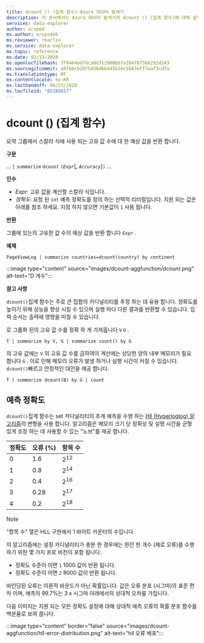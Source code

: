 ```yaml
---
title: dcount () (집계 함수)-Azure 데이터 탐색기
description: 이 문서에서는 Azure 데이터 탐색기의 dcount () (집계 함수)에 대해 설명 합니다.
services: data-explorer
author: orspod
ms.author: orspodek
ms.reviewer: rkarlin
ms.service: data-explorer
ms.topic: reference
ms.date: 02/13/2020
ms.openlocfilehash: 7f8464ed7dca8d712900bb7a1047875b6292d243
ms.sourcegitcommit: e87b6cb2075d36dbb445b16c5b83eff7eaf3cdfa
ms.translationtype: MT
ms.contentlocale: ko-KR
ms.lasthandoff: 06/23/2020
ms.locfileid: "85265017"
---
```

# <a name="dcount-aggregation-function"></a>dcount () (집계 함수)

요약 그룹에서 스칼라 식에 사용 되는 고유 값 수에 대 한 예상 값을 반환 합니다.

**구문**

... `|` `summarize` `dcount` `(`*`Expr`*[, *`Accuracy`*]`)` ...

**인수**

* *Expr*: 고유 값을 계산할 스칼라 식입니다.
* *정확도*: 요청 된 `int` 예측 정확도를 정의 하는 선택적 리터럴입니다. 지원 되는 값은 아래를 참조 하세요. 지정 하지 않으면 기본값이 `1` 사용 됩니다.

**반환**

그룹에 있는의 고유한 값 수의 예상 값을 반환 합니다 *`Expr`* .

**예제**

```kusto
PageViewLog | summarize countries=dcount(country) by continent
```

:::image type="content" source="images/dcount-aggfunction/dcount.png" alt-text="D 개수":::

**참고 사항**

`dcount()`집계 함수는 주로 큰 집합의 카디널리티를 추정 하는 데 유용 합니다. 정확도를 높이기 위해 성능을 향상 시킬 수 있으며 실행 마다 다른 결과를 반환할 수 있습니다. 입력 순서는 출력에 영향을 미칠 수 있습니다.

로 그룹화 된의 고유 값 수를 정확 하 게 가져옵니다 `V` `G` .

```kusto
T | summarize by V, G | summarize count() by G
```

의 고유 값에는 `V` 의 고유 값 수를 곱하여이 계산에는 상당한 양의 내부 메모리가 필요 합니다 `G` .
이로 인해 메모리 오류가 발생 하거나 실행 시간이 커질 수 있습니다. 
`dcount()`빠르고 안정적인 대안을 제공 합니다.

```kusto
T | summarize dcount(B) by G | count
```

## <a name="estimation-accuracy"></a>예측 정확도

`dcount()`집계 함수는 set 카디널리티의 추계 예측을 수행 하는 [Hll (Hyperloglog) 알고리즘](https://en.wikipedia.org/wiki/HyperLogLog)의 변형을 사용 합니다. 알고리즘은 메모리 크기 당 정확성 및 실행 시간을 균형 있게 조정 하는 데 사용할 수 있는 "노브"를 제공 합니다.

|정확도|오류 (%)|항목 수   |
|--------|---------|--------------|
|       0|      1.6|2<sup>12</sup>|
|       1|      0.8|2<sup>14</sup>|
|       2|      0.4|2<sup>16</sup>|
|       3|     0.28|2<sup>17</sup>|
|       4|      0.2|2<sup>18</sup>|

> [!NOTE]
> "항목 수" 열은 HLL 구현에서 1 바이트 카운터의 수입니다.

이 알고리즘에는 설정 카디널리티가 충분 한 경우에는 완전 한 개수 (제로 오류)를 수행 하기 위한 몇 가지 프로 비전이 포함 됩니다.
* 정확도 수준이 이면 `1` 1000 값이 반환 됩니다.
* 정확도 수준이 이면 `2` 8000 값이 반환 됩니다.

바인딩된 오류는 이론적 바운드가 아닌 확률입니다. 값은 오류 분포 (시그마)의 표준 편차 이며, 예측의 99.7%는 3 x 시그마 아래에서의 상대적 오차를 가집니다.

다음 이미지는 지원 되는 모든 정확도 설정에 대해 상대적 예측 오류의 확률 분포 함수를 백분율로 보여 줍니다.

:::image type="content" border="false" source="images/dcount-aggfunction/hll-error-distribution.png" alt-text="hll 오류 배포":::
